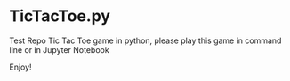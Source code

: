 # TicTacToe.py
Test Repo
Tic Tac Toe game in python, please play this game in command line or in Jupyter Notebook


Enjoy!
